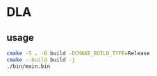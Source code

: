 # DLA

## usage

```bash
cmake -S . -B build -DCMAKE_BUILD_TYPE=Release
cmake --build build -j
./bin/main.bin
```
